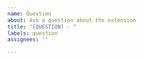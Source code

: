 ```yaml
---
name: Question
about: Ask a question about the extension
title: "[QUESTION] - "
labels: question
assignees: ''

---
```


<!-- Please take some time to read the README. It has a lot of information and your question could be already answered there. -->

<!-- Describe what you would like to know. -->